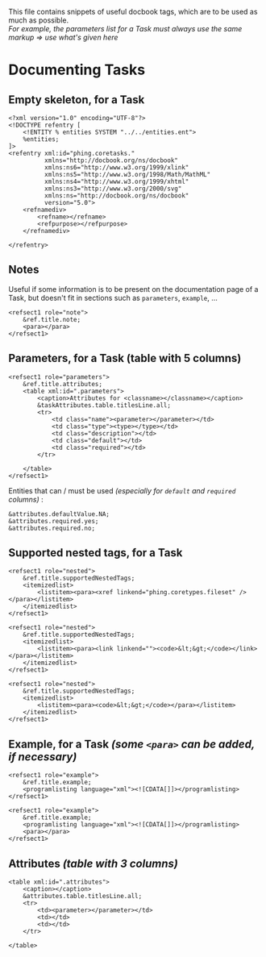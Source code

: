 This file contains snippets of useful docbook tags, which are to be used as much as possible.
<br>*For example, the parameters list for a Task must always use the same markup => use what's given here*


# Documenting Tasks #


## Empty skeleton, for a Task ##

    <?xml version="1.0" encoding="UTF-8"?>
    <!DOCTYPE refentry [
        <!ENTITY % entities SYSTEM "../../entities.ent">
        %entities;
    ]>
    <refentry xml:id="phing.coretasks."
              xmlns="http://docbook.org/ns/docbook"
              xmlns:ns6="http://www.w3.org/1999/xlink"
              xmlns:ns5="http://www.w3.org/1998/Math/MathML"
              xmlns:ns4="http://www.w3.org/1999/xhtml"
              xmlns:ns3="http://www.w3.org/2000/svg"
              xmlns:ns="http://docbook.org/ns/docbook"
              version="5.0">
        <refnamediv>
            <refname></refname>
            <refpurpose></refpurpose>
        </refnamediv>

    </refentry>



## Notes ##

Useful if some information is to be present on the documentation page of a Task, but doesn't fit in sections
such as `parameters`, `example`, ...

    <refsect1 role="note">
        &ref.title.note;
        <para></para>
    </refsect1>



## Parameters, for a Task (table with 5 columns) ##

    <refsect1 role="parameters">
        &ref.title.attributes;
        <table xml:id=".parameters">
            <caption>Attributes for <classname></classname></caption>
            &taskAttributes.table.titlesLine.all;
            <tr>
                <td class="name"><parameter></parameter></td>
                <td class="type"><type></type></td>
                <td class="description"></td>
                <td class="default"></td>
                <td class="required"></td>
            </tr>
            
        </table>
    </refsect1>

Entities that can / must be used *(especially for `default` and `required` columns)* :

    &attributes.defaultValue.NA;
    &attributes.required.yes;
    &attributes.required.no;



## Supported nested tags, for a Task ##

    <refsect1 role="nested">
        &ref.title.supportedNestedTags;
        <itemizedlist>
            <listitem><para><xref linkend="phing.coretypes.fileset" /></para></listitem>
        </itemizedlist>
    </refsect1>

    <refsect1 role="nested">
        &ref.title.supportedNestedTags;
        <itemizedlist>
            <listitem><para><link linkend=""><code>&lt;&gt;</code></link></para></listitem>
        </itemizedlist>
    </refsect1>

    <refsect1 role="nested">
        &ref.title.supportedNestedTags;
        <itemizedlist>
            <listitem><para><code>&lt;&gt;</code></para></listitem>
        </itemizedlist>
    </refsect1>



## Example, for a Task *(some `<para>` can be added, if necessary)* ##

    <refsect1 role="example">
        &ref.title.example;
        <programlisting language="xml"><![CDATA[]]></programlisting>
    </refsect1>

    <refsect1 role="example">
        &ref.title.example;
        <programlisting language="xml"><![CDATA[]]></programlisting>
        <para></para>
    </refsect1>



## Attributes *(table with 3 columns)* ##

    <table xml:id=".attributes">
        <caption></caption>
        &attributes.table.titlesLine.all;
        <tr>
            <td><parameter></parameter></td>
            <td></td>
            <td></td>
        </tr>

    </table>



